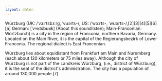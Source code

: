 ```yaml
---
layout: daten
---
```


Würzburg (UK: /ˈvɜːrtsbɜːrɡ, ˈvʊərts-/, US: /ˈwɜːrts-, ˈwʊərts-/,[2][3][4][5][6][a] German: [ˈvʏʁtsbʊʁk] (About this soundlisten); Main-Franconian: Wörtzburch) is a city in the region of Franconia, northern Bavaria, Germany. Located on the Main River, it is the capital of the Regierungsbezirk of Lower Franconia. The regional dialect is East Franconian.

Würzburg lies about equidistant from Frankfurt am Main and Nuremberg (each about 120 kilometers or 75 miles away). Although the city of Würzburg is not part of the Landkreis Würzburg, (i.e., district of Würzburg), it is the seat of the district's administration. The city has a population of around 130,000 people.[7]
